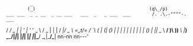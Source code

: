 

             _                
            (_)                                           (q\_/p)                    
    ___ ___  _ _ __  _ __ ___   ___  _   _ ___  ___        /. .\.-""""-.      ___   
   / __/ _ \| | '_ \| '_ ' _ \ / _ \| | | / __|/ _ \      =\_t_/=    /  `\   (
  | (_| (_) | | | | | | | | | | (_) | |_| \__ \  __/        )\ ))__ _\    |___)
   \___\___/|_|_| |_|_| |_| |_|\___/ \__,_|___/\___|       nn-nn     nn---'

